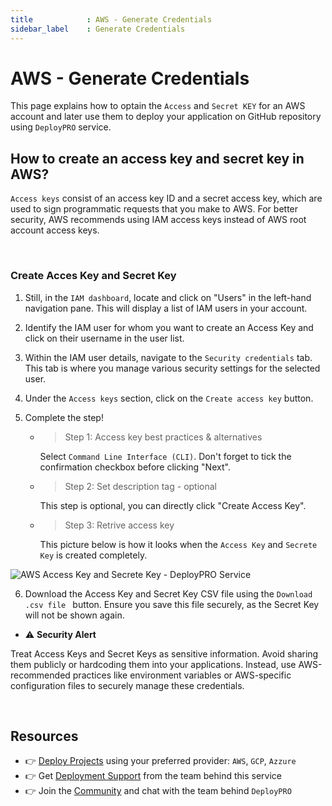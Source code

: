 ```yaml
---
title            : AWS - Generate Credentials
sidebar_label    : Generate Credentials
---
```


# AWS - Generate Credentials

This page explains how to optain the `Access` and `Secret KEY` for an AWS account and later use them to deploy your application on GitHub repository using `DeployPRO` service.

## How to create an access key and secret key in AWS?

`Access keys` consist of an access key ID and a secret access key, which are used to sign programmatic requests that you make to AWS. For better security, AWS recommends using IAM access keys instead of AWS root account access keys. 

<br />

### Create Acces Key and Secret Key

1. Still, in the `IAM dashboard`, locate and click on "Users" in the left-hand navigation pane. This will display a list of IAM users in your account.
2. Identify the IAM user for whom you want to create an Access Key and click on their username in the user list. 
3. Within the IAM user details, navigate to the `Security credentials` tab. This tab is where you manage various security settings for the selected user.
4. Under the `Access keys` section, click on the `Create access key` button.
5. Complete the step!
    
    - > Step 1: Access key best practices & alternatives

        Select `Command Line Interface (CLI)`. Don't forget to tick the confirmation checkbox before clicking "Next".

    - > Step 2: Set description tag - optional
        
        This step is optional, you can directly click "Create Access Key".

    - > Step 3: Retrive access key
        
        This picture below is how it looks when the `Access Key` and `Secrete Key` is created completely.

![AWS Access Key and Secrete Key - DeployPRO Service](https://github.com/app-generator/dummy/assets/51070104/922a0213-1e68-4c13-82b2-a67c84075ebc)


6. Download the Access Key and Secret Key CSV file using the `Download .csv file ` button. Ensure you save this file securely, as the Secret Key will not be shown again.
  
  - ⚠️ **Security Alert**
  
  Treat Access Keys and Secret Keys as sensitive information. Avoid sharing them publicly or hardcoding them into your applications. Instead, use AWS-recommended practices like environment variables or AWS-specific configuration files to securely manage these credentials.

<br />

## Resources

- 👉 [Deploy Projects](https://deploypro.dev/) using your preferred provider: `AWS`, `GCP`, `Azzure`
- 👉 Get [Deployment Support](https://deploypro.dev/support/) from the team behind this service
- 👉 Join the [Community](https://discord.gg/qQhjQZhnur) and chat with the team behind `DeployPRO`
